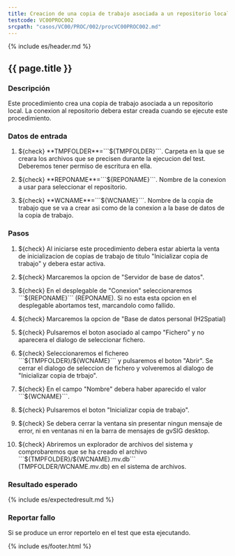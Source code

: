 ```yaml
---
title: Creacion de una copia de trabajo asociada a un repositorio local en H2
testcode: VC00PROC002
srcpath: "casos/VC00/PROC/002/procVC00PROC002.md"
---
```


{% include es/header.md %}

## {{ page.title }}

### Descripción

Este procedimiento crea una copia de trabajo asociada a un repositorio local. La conexion al repositorio
debera estar creada cuando se ejecute este procedimiento.

### Datos de entrada

1. ${check} **TMPFOLDER**=```${TMPFOLDER}```. Carpeta en la que se creara los archivos que se precisen 
   durante la ejecucion del test. Deberemos tener  permiso de escritura en ella.

2. ${check} **REPONAME**=```${REPONAME}```. Nombre de la conexion a usar para seleccionar el repositorio.

3. ${check} **WCNAME**=```${WCNAME}```. Nombre de la copia de trabajo que se va a crear asi como 
   de la conexion a la base de datos de la copia de trabajo. 

### Pasos

1. ${check} Al iniciarse este procedimiento debera estar abierta la venta de inicializacion de copias de 
   trabajo de titulo "Inicializar copia de trabajo" y debera estar activa.

2. ${check} Marcaremos la opcion de "Servidor de base de datos".

3. ${check} En el desplegable de "Conexion" seleccionaremos ```${REPONAME}``` (REPONAME). 
   Si no esta esta opcion en el desplegable abortamos test, marcandolo como fallido.

4. ${check} Marcaremos la opcion de "Base de datos personal (H2Spatial)

5. ${check} Pulsaremos el boton asociado al campo "Fichero" y no aparecera el dialogo de seleccionar
   fichero.
   
6. ${check} Seleccionaremos el fichereo ```${TMPFOLDER}/${WCNAME}``` y pulsaremos el boton "Abrir".
   Se cerrar el dialogo de seleccion de fichero y volveremos al dialogo de "Inicializar copia de trbajo".
   
7. ${check} En el campo "Nombre" debera haber aparecido el valor ```${WCNAME}```.

8. ${check} Pulsaremos el boton "Inicializar copia de trabajo".

9. ${check} Se debera cerrar la ventana sin presentar ningun mensaje de error,
   ni en ventanas ni en la barra de mensajes de gvSIG desktop.

10. ${check} Abriremos un explorador de archivos del sistema y comprobaremos que se ha creado el archivo 
    ```${TMPFOLDER}/${WCNAME}.mv.db``` (TMPFOLDER/WCNAME.mv.db)
    en el sistema de archivos.

### Resultado esperado

{% include es/expectedresult.md %}

### Reportar fallo

Si se produce un error reportelo en el test que esta ejecutando.

{% include es/footer.html %}
